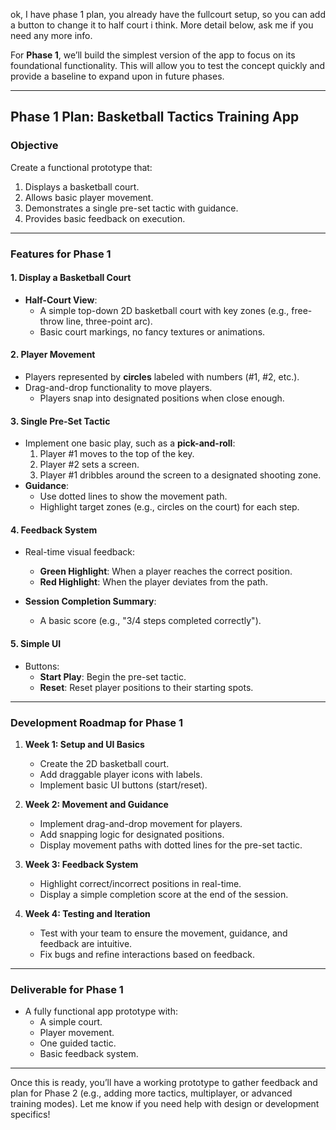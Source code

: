 ok, I have phase 1 plan, you already have the fullcourt setup, so you can add a button to change it to half court i think. More detail below, ask me if you need any more info.

For **Phase 1**, we’ll build the simplest version of the app to focus on its foundational functionality. This will allow you to test the concept quickly and provide a baseline to expand upon in future phases.  

---

## **Phase 1 Plan: Basketball Tactics Training App**  

### **Objective**  
Create a functional prototype that:  
1. Displays a basketball court.  
2. Allows basic player movement.  
3. Demonstrates a single pre-set tactic with guidance.  
4. Provides basic feedback on execution.

---

### **Features for Phase 1**  

#### **1. Display a Basketball Court**  
- **Half-Court View**:  
  - A simple top-down 2D basketball court with key zones (e.g., free-throw line, three-point arc).  
  - Basic court markings, no fancy textures or animations.  

#### **2. Player Movement**  
- Players represented by **circles** labeled with numbers (#1, #2, etc.).  
- Drag-and-drop functionality to move players.  
  - Players snap into designated positions when close enough.  

#### **3. Single Pre-Set Tactic**  
- Implement one basic play, such as a **pick-and-roll**:  
  1. Player #1 moves to the top of the key.  
  2. Player #2 sets a screen.  
  3. Player #1 dribbles around the screen to a designated shooting zone.  
- **Guidance**:  
  - Use dotted lines to show the movement path.  
  - Highlight target zones (e.g., circles on the court) for each step.  

#### **4. Feedback System**  
- Real-time visual feedback:  
  - **Green Highlight**: When a player reaches the correct position.  
  - **Red Highlight**: When the player deviates from the path.  

- **Session Completion Summary**:  
  - A basic score (e.g., "3/4 steps completed correctly").  

#### **5. Simple UI**  
- Buttons:  
  - **Start Play**: Begin the pre-set tactic.  
  - **Reset**: Reset player positions to their starting spots.  

---

### **Development Roadmap for Phase 1**  

1. **Week 1: Setup and UI Basics**  
   - Create the 2D basketball court.  
   - Add draggable player icons with labels.  
   - Implement basic UI buttons (start/reset).  

2. **Week 2: Movement and Guidance**  
   - Implement drag-and-drop movement for players.  
   - Add snapping logic for designated positions.  
   - Display movement paths with dotted lines for the pre-set tactic.  

3. **Week 3: Feedback System**  
   - Highlight correct/incorrect positions in real-time.  
   - Display a simple completion score at the end of the session.  

4. **Week 4: Testing and Iteration**  
   - Test with your team to ensure the movement, guidance, and feedback are intuitive.  
   - Fix bugs and refine interactions based on feedback.  

---

### **Deliverable for Phase 1**  
- A fully functional app prototype with:  
  - A simple court.  
  - Player movement.  
  - One guided tactic.  
  - Basic feedback system.  

---

Once this is ready, you’ll have a working prototype to gather feedback and plan for Phase 2 (e.g., adding more tactics, multiplayer, or advanced training modes). Let me know if you need help with design or development specifics!
